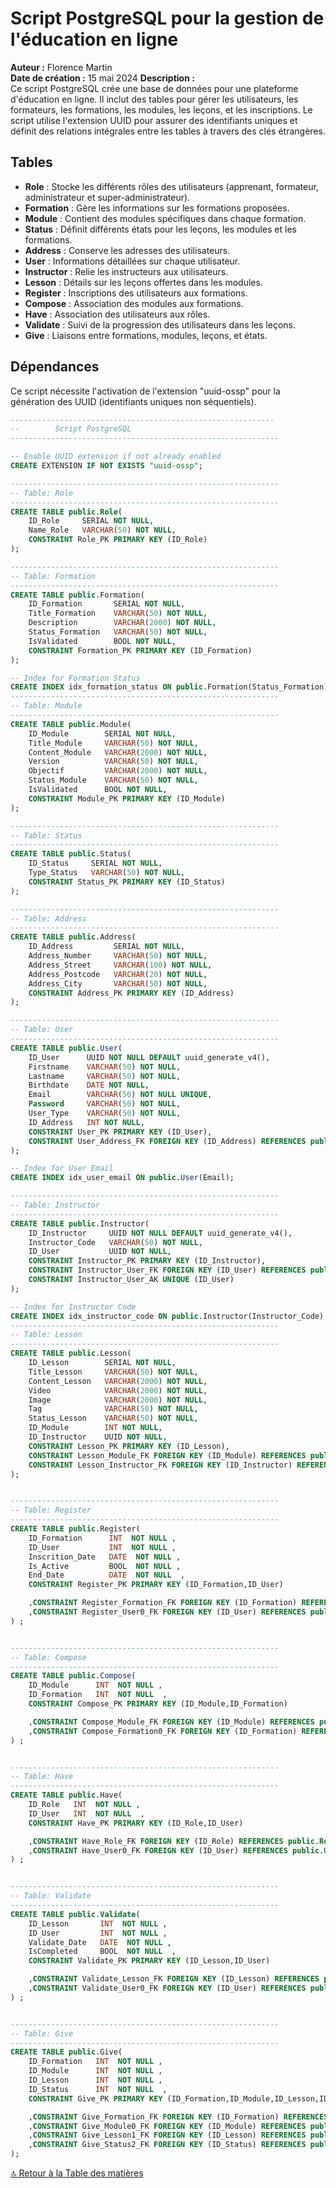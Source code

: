 # Script PostgreSQL pour la gestion de l'éducation en ligne

**Auteur :** Florence Martin  
**Date de création :** 15 mai 2024
**Description :**  
Ce script PostgreSQL crée une base de données pour une plateforme d'éducation en ligne. Il inclut des tables pour gérer les utilisateurs, les formateurs, les formations, les modules, les leçons, et les inscriptions. Le script utilise l'extension UUID pour assurer des identifiants uniques et définit des relations intégrales entre les tables à travers des clés étrangères.

## Tables

- **Role** : Stocke les différents rôles des utilisateurs (apprenant, formateur, administrateur et super-administrateur).
- **Formation** : Gère les informations sur les formations proposées.
- **Module** : Contient des modules spécifiques dans chaque formation.
- **Status** : Définit différents états pour les leçons, les modules et les formations.
- **Address** : Conserve les adresses des utilisateurs.
- **User** : Informations détaillées sur chaque utilisateur.
- **Instructor** : Relie les instructeurs aux utilisateurs.
- **Lesson** : Détails sur les leçons offertes dans les modules.
- **Register** : Inscriptions des utilisateurs aux formations.
- **Compose** : Association des modules aux formations.
- **Have** : Association des utilisateurs aux rôles.
- **Validate** : Suivi de la progression des utilisateurs dans les leçons.
- **Give** : Liaisons entre formations, modules, leçons, et états.

## Dépendances

Ce script nécessite l'activation de l'extension "uuid-ossp" pour la génération des UUID (identifiants uniques non séquentiels).

```sql
-----------------------------------------------------------
--        Script PostgreSQL
------------------------------------------------------------

-- Enable UUID extension if not already enabled
CREATE EXTENSION IF NOT EXISTS "uuid-ossp";

------------------------------------------------------------
-- Table: Role
------------------------------------------------------------
CREATE TABLE public.Role(
    ID_Role     SERIAL NOT NULL,
    Name_Role   VARCHAR(50) NOT NULL,
    CONSTRAINT Role_PK PRIMARY KEY (ID_Role)
);

------------------------------------------------------------
-- Table: Formation
------------------------------------------------------------
CREATE TABLE public.Formation(
    ID_Formation       SERIAL NOT NULL,
    Title_Formation    VARCHAR(50) NOT NULL,
    Description        VARCHAR(2000) NOT NULL,
    Status_Formation   VARCHAR(50) NOT NULL,
    IsValidated        BOOL NOT NULL,
    CONSTRAINT Formation_PK PRIMARY KEY (ID_Formation)
);

-- Index for Formation Status
CREATE INDEX idx_formation_status ON public.Formation(Status_Formation);
------------------------------------------------------------
-- Table: Module
------------------------------------------------------------
CREATE TABLE public.Module(
    ID_Module        SERIAL NOT NULL,
    Title_Module     VARCHAR(50) NOT NULL,
    Content_Module   VARCHAR(2000) NOT NULL,
    Version          VARCHAR(50) NOT NULL,
    Objectif         VARCHAR(2000) NOT NULL,
    Status_Module    VARCHAR(50) NOT NULL,
    IsValidated      BOOL NOT NULL,
    CONSTRAINT Module_PK PRIMARY KEY (ID_Module)
);

------------------------------------------------------------
-- Table: Status
------------------------------------------------------------
CREATE TABLE public.Status(
    ID_Status     SERIAL NOT NULL,
    Type_Status   VARCHAR(50) NOT NULL,
    CONSTRAINT Status_PK PRIMARY KEY (ID_Status)
);

------------------------------------------------------------
-- Table: Address
------------------------------------------------------------
CREATE TABLE public.Address(
    ID_Address         SERIAL NOT NULL,
    Address_Number     VARCHAR(50) NOT NULL,
    Address_Street     VARCHAR(100) NOT NULL,
    Address_Postcode   VARCHAR(20) NOT NULL,
    Address_City       VARCHAR(50) NOT NULL,
    CONSTRAINT Address_PK PRIMARY KEY (ID_Address)
);

------------------------------------------------------------
-- Table: User
------------------------------------------------------------
CREATE TABLE public.User(
    ID_User      UUID NOT NULL DEFAULT uuid_generate_v4(),
    Firstname    VARCHAR(50) NOT NULL,
    Lastname     VARCHAR(50) NOT NULL,
    Birthdate    DATE NOT NULL,
    Email        VARCHAR(50) NOT NULL UNIQUE,
    Password     VARCHAR(50) NOT NULL,
    User_Type    VARCHAR(50) NOT NULL,
    ID_Address   INT NOT NULL,
    CONSTRAINT User_PK PRIMARY KEY (ID_User),
    CONSTRAINT User_Address_FK FOREIGN KEY (ID_Address) REFERENCES public.Address(ID_Address)
);

-- Index for User Email
CREATE INDEX idx_user_email ON public.User(Email);

------------------------------------------------------------
-- Table: Instructor
------------------------------------------------------------
CREATE TABLE public.Instructor(
    ID_Instructor     UUID NOT NULL DEFAULT uuid_generate_v4(),
    Instructor_Code   VARCHAR(50) NOT NULL,
    ID_User           UUID NOT NULL,
    CONSTRAINT Instructor_PK PRIMARY KEY (ID_Instructor),
    CONSTRAINT Instructor_User_FK FOREIGN KEY (ID_User) REFERENCES public.User(ID_User),
    CONSTRAINT Instructor_User_AK UNIQUE (ID_User)
);

-- Index for Instructor Code
CREATE INDEX idx_instructor_code ON public.Instructor(Instructor_Code);
------------------------------------------------------------
-- Table: Lesson
------------------------------------------------------------
CREATE TABLE public.Lesson(
    ID_Lesson        SERIAL NOT NULL,
    Title_Lesson     VARCHAR(50) NOT NULL,
    Content_Lesson   VARCHAR(2000) NOT NULL,
    Video            VARCHAR(2000) NOT NULL,
    Image            VARCHAR(2000) NOT NULL,
    Tag              VARCHAR(50) NOT NULL,
    Status_Lesson    VARCHAR(50) NOT NULL,
    ID_Module        INT NOT NULL,
    ID_Instructor    UUID NOT NULL,
    CONSTRAINT Lesson_PK PRIMARY KEY (ID_Lesson),
    CONSTRAINT Lesson_Module_FK FOREIGN KEY (ID_Module) REFERENCES public.Module(ID_Module),
    CONSTRAINT Lesson_Instructor_FK FOREIGN KEY (ID_Instructor) REFERENCES public.Instructor(ID_Instructor)
);


------------------------------------------------------------
-- Table: Register
------------------------------------------------------------
CREATE TABLE public.Register(
	ID_Formation      INT  NOT NULL ,
	ID_User           INT  NOT NULL ,
	Inscrition_Date   DATE  NOT NULL ,
	Is_Active         BOOL  NOT NULL ,
	End_Date          DATE  NOT NULL  ,
	CONSTRAINT Register_PK PRIMARY KEY (ID_Formation,ID_User)

	,CONSTRAINT Register_Formation_FK FOREIGN KEY (ID_Formation) REFERENCES public.Formation(ID_Formation)
	,CONSTRAINT Register_User0_FK FOREIGN KEY (ID_User) REFERENCES public.User(ID_User)
) ;


------------------------------------------------------------
-- Table: Compose
------------------------------------------------------------
CREATE TABLE public.Compose(
	ID_Module      INT  NOT NULL ,
	ID_Formation   INT  NOT NULL  ,
	CONSTRAINT Compose_PK PRIMARY KEY (ID_Module,ID_Formation)

	,CONSTRAINT Compose_Module_FK FOREIGN KEY (ID_Module) REFERENCES public.Module(ID_Module)
	,CONSTRAINT Compose_Formation0_FK FOREIGN KEY (ID_Formation) REFERENCES public.Formation(ID_Formation)
) ;


------------------------------------------------------------
-- Table: Have
------------------------------------------------------------
CREATE TABLE public.Have(
	ID_Role   INT  NOT NULL ,
	ID_User   INT  NOT NULL  ,
	CONSTRAINT Have_PK PRIMARY KEY (ID_Role,ID_User)

	,CONSTRAINT Have_Role_FK FOREIGN KEY (ID_Role) REFERENCES public.Role(ID_Role)
	,CONSTRAINT Have_User0_FK FOREIGN KEY (ID_User) REFERENCES public.User(ID_User)
) ;


------------------------------------------------------------
-- Table: Validate
------------------------------------------------------------
CREATE TABLE public.Validate(
	ID_Lesson       INT  NOT NULL ,
	ID_User         INT  NOT NULL ,
	Validate_Date   DATE  NOT NULL ,
	IsCompleted     BOOL  NOT NULL  ,
	CONSTRAINT Validate_PK PRIMARY KEY (ID_Lesson,ID_User)

	,CONSTRAINT Validate_Lesson_FK FOREIGN KEY (ID_Lesson) REFERENCES public.Lesson(ID_Lesson)
	,CONSTRAINT Validate_User0_FK FOREIGN KEY (ID_User) REFERENCES public.User(ID_User)
) ;


------------------------------------------------------------
-- Table: Give
------------------------------------------------------------
CREATE TABLE public.Give(
	ID_Formation   INT  NOT NULL ,
	ID_Module      INT  NOT NULL ,
	ID_Lesson      INT  NOT NULL ,
	ID_Status      INT  NOT NULL  ,
	CONSTRAINT Give_PK PRIMARY KEY (ID_Formation,ID_Module,ID_Lesson,ID_Status)

	,CONSTRAINT Give_Formation_FK FOREIGN KEY (ID_Formation) REFERENCES public.Formation(ID_Formation)
	,CONSTRAINT Give_Module0_FK FOREIGN KEY (ID_Module) REFERENCES public.Module(ID_Module)
	,CONSTRAINT Give_Lesson1_FK FOREIGN KEY (ID_Lesson) REFERENCES public.Lesson(ID_Lesson)
	,CONSTRAINT Give_Status2_FK FOREIGN KEY (ID_Status) REFERENCES public.Status(ID_Status)
);

```

[🔝 Retour à la Table des matières](../../README.md#table-des-matieres)
